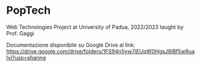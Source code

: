 # PopTech
Web Technologies Project at University of Padua, 2022/2023 taught by Prof. Gaggi

Documentazione disponibile su Google Drive al link:
https://drive.google.com/drive/folders/1FS94n1iyw7iEUqW0HgsJ9iBf5w9uaIvi?usp=sharing
